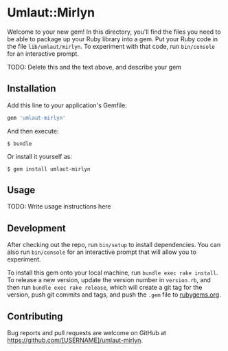 # Umlaut::Mirlyn

Welcome to your new gem! In this directory, you'll find the files you need to be able to package up your Ruby library into a gem. Put your Ruby code in the file `lib/umlaut/mirlyn`. To experiment with that code, run `bin/console` for an interactive prompt.

TODO: Delete this and the text above, and describe your gem

## Installation

Add this line to your application's Gemfile:

```ruby
gem 'umlaut-mirlyn'
```

And then execute:

    $ bundle

Or install it yourself as:

    $ gem install umlaut-mirlyn

## Usage

TODO: Write usage instructions here

## Development

After checking out the repo, run `bin/setup` to install dependencies. You can also run `bin/console` for an interactive prompt that will allow you to experiment.

To install this gem onto your local machine, run `bundle exec rake install`. To release a new version, update the version number in `version.rb`, and then run `bundle exec rake release`, which will create a git tag for the version, push git commits and tags, and push the `.gem` file to [rubygems.org](https://rubygems.org).

## Contributing

Bug reports and pull requests are welcome on GitHub at https://github.com/[USERNAME]/umlaut-mirlyn.

